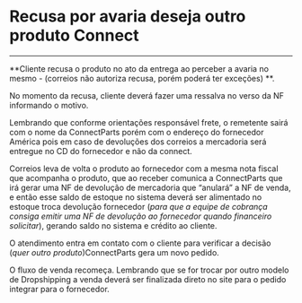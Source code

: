 # Recusa por avaria deseja outro produto Connect 

---


**Cliente recusa o produto no ato da entrega ao perceber a avaria no mesmo - (correios não autoriza recusa, porém poderá ter exceções)
**. 

No momento da recusa, cliente deverá fazer uma ressalva no verso da NF informando o motivo.

Lembrando que conforme orientações responsável frete, o remetente sairá com o nome da ConnectParts porém com o endereço do fornecedor América pois em caso de devoluções dos correios a mercadoria será entregue no CD do fornecedor e não da connect.
 
Correios leva de volta o produto ao fornecedor com a mesma nota fiscal que acompanha o produto, que ao receber comunica a ConnectParts que irá gerar uma NF de devolução de mercadoria que “anulará” a NF de venda, e então esse saldo de estoque no sistema deverá ser alimentado no estoque troca devolução fornecedor (_para que a equipe de cobrança consiga emitir uma NF de devolução ao fornecedor quando financeiro solicitar_), gerando saldo no sistema e crédito ao cliente.

O atendimento entra em contato com o cliente para verificar a decisão (_quer outro produto_)ConnectParts gera um novo pedido.

O fluxo de venda recomeça. Lembrando que se for trocar por outro modelo de Dropshipping a venda deverá ser finalizada direto no site para o pedido integrar para o fornecedor.

